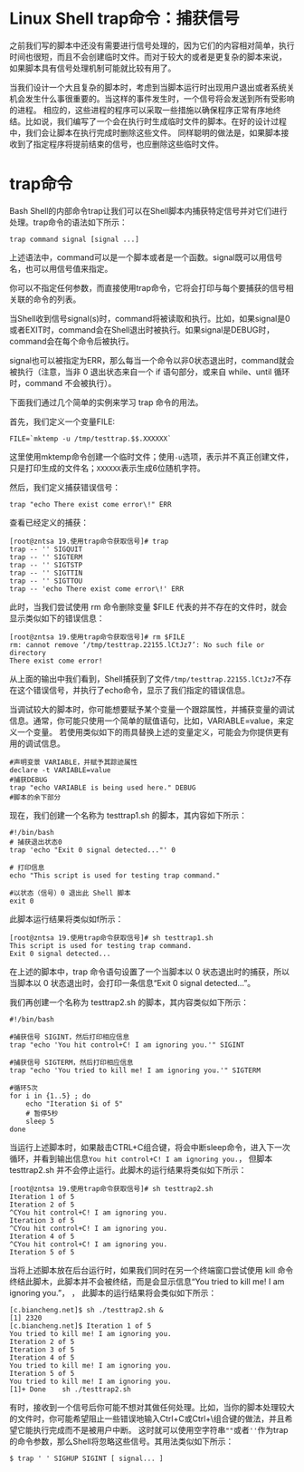 # Linux Shell trap命令：捕获信号
之前我们写的脚本中还没有需要进行信号处理的，因为它们的内容相对简单，执行时间也很短，而且不会创建临时文件。而对于较大的或者是更复杂的脚本来说，
如果脚本具有信号处理机制可能就比较有用了。

当我们设计一个大且复杂的脚本时，考虑到当脚本运行时出现用户退出或者系统关机会发生什么事很重要的。当这样的事件发生时，一个信号将会发送到所有受影响的进程。
相应的，这些进程的程序可以采取一些措施以确保程序正常有序地终结。比如说，我们编写了一个会在执行时生成临时文件的脚本。在好的设计过程中，我们会让脚本在执行完成时删除这些文件。
同样聪明的做法是，如果脚本接收到了指定程序将提前结束的信号，也应删除这些临时文件。

# trap命令
Bash Shell的内部命令trap让我们可以在Shell脚本内捕获特定信号并对它们进行处理。trap命令的语法如下所示：
```shell
trap command signal [signal ...]
```
上述语法中，command可以是一个脚本或者是一个函数。signal既可以用信号名，也可以用信号值来指定。

你可以不指定任何参数，而直接使用trap命令，它将会打印与每个要捕获的信号相关联的命令的列表。

当Shell收到信号signal(s)时，command将被读取和执行。比如，如果signal是0或者EXIT时，command会在Shell退出时被执行。如果signal是DEBUG时，command会在每个命令后被执行。

signal也可以被指定为ERR，那么每当一个命令以非0状态退出时，command就会被执行（注意，当非 0 退出状态来自一个 if 语句部分，或来自 while、until 循环时，command 不会被执行）。

下面我们通过几个简单的实例来学习 trap 命令的用法。

首先，我们定义一个变量FILE:
```shell
FILE=`mktemp -u /tmp/testtrap.$$.XXXXXX`
```
这里使用mktemp命令创建一个临时文件；使用`-u`选项，表示并不真正创建文件，只是打印生成的文件名；`XXXXXX`表示生成6位随机字符。

然后，我们定义捕获错误信号：
```shell
trap "echo There exist come error\!" ERR
```

查看已经定义的捕获：
```shell
[root@zntsa 19.使用trap命令获取信号]# trap
trap -- '' SIGQUIT
trap -- '' SIGTERM
trap -- '' SIGTSTP
trap -- '' SIGTTIN
trap -- '' SIGTTOU
trap -- 'echo There exist come error\!' ERR
```
此时，当我们尝试使用 rm 命令删除变量 $FILE 代表的并不存在的文件时，就会显示类似如下的错误信息：
```shell
[root@zntsa 19.使用trap命令获取信号]# rm $FILE
rm: cannot remove ‘/tmp/testtrap.22155.lCtJz7’: No such file or directory
There exist come error!
```
从上面的输出中我们看到，Shell捕获到了文件`/tmp/testtrap.22155.lCtJz7`不存在这个错误信号，并执行了echo命令，显示了我们指定的错误信息。

当调试较大的脚本时，你可能想要赋予某个变量一个跟踪属性，并捕获变量的调试信息。通常，你可能只使用一个简单的赋值语句，比如，VARIABLE=value，来定义一个变量。
若使用类似如下的雨具替换上述的变量定义，可能会为你提供更有用的调试信息。
```shell
#声明变景 VARIABLE，并赋予其踪迹属性
declare -t VARIABLE=value
#捕获DEBUG
trap "echo VARIABLE is being used here." DEBUG
#脚本的余下部分
```

现在，我们创建一个名称为 testtrap1.sh 的脚本，其内容如下所示：
```shell
#!/bin/bash
# 捕获退出状态0
trap 'echo "Exit 0 signal detected..."' 0

# 打印信息
echo "This script is used for testing trap command."

#以状态（信号）0 退出此 Shell 脚本
exit 0
```
此脚本运行结果将类似如f所示：
```shell
[root@zntsa 19.使用trap命令获取信号]# sh testtrap1.sh 
This script is used for testing trap command.
Exit 0 signal detected...
```
在上述的脚本中，trap 命令语句设置了一个当脚本以 0 状态退出时的捕获，所以当脚本以 0 状态退出时，会打印一条信息“Exit 0 signal detected...”。

我们再创建一个名称为 testtrap2.sh 的脚本，其内容类似如下所示：
```shell
#!/bin/bash

#捕获信号 SIGINT，然后打印相应信息
trap "echo 'You hit control+C! I am ignoring you.'" SIGINT

#捕获信号 SIGTERM，然后打印相应信息
trap "echo 'You tried to kill me! I am ignoring you.'" SIGTERM

#循环5次
for i in {1..5} ; do
    echo "Iteration $i of 5"
    # 暂停5秒
    sleep 5
done
```
当运行上述脚本时，如果敲击CTRL+C组合键，将会中断sleep命令，进入下一次循环，并看到输出信息`You hit control+C! I am ignoring you.`，
但脚本 testtrap2.sh 并不会停止运行。此脚木的运行结果将类似如下所示：
```shell
[root@zntsa 19.使用trap命令获取信号]# sh testtrap2.sh 
Iteration 1 of 5
Iteration 2 of 5
^CYou hit control+C! I am ignoring you.
Iteration 3 of 5
^CYou hit control+C! I am ignoring you.
Iteration 4 of 5
^CYou hit control+C! I am ignoring you.
Iteration 5 of 5
```

当将上述脚本放在后台运行时，如果我们同时在另一个终端窗口尝试使用 kill 命令终结此脚木，此脚本并不会被终结，而是会显示信息“You tried to kill me! I am ignoring you.”， 
， 此脚本的运行结果将会类似如下所示：
```shell
[c.biancheng.net]$ sh ./testtrap2.sh &
[1] 2320
[c.biancheng.net]$ Iteration 1 of 5
You tried to kill me! I am ignoring you.
Iteration 2 of 5
Iteration 3 of 5
Iteration 4 of 5
You tried to kill me! I am ignoring you.
Iteration 5 of 5
You tried to kill me! I am ignoring you.
[1]+ Done    sh ./testtrap2.sh
```
有时，接收到一个信号后你可能不想对其做任何处理。比如，当你的脚本处理较大的文件时，你可能希望阻止一些错误地输入Ctrl+C或Ctrl+\组合键的做法，并且希望它能执行完成而不是被用户中断。
这时就可以使用空字符串`""`或者`''`作为trap的命令参数，那么Shell将忽略这些信号。其用法类似如下所示：
```shell
$ trap ' ' SIGHUP SIGINT [ signal... ]
```
